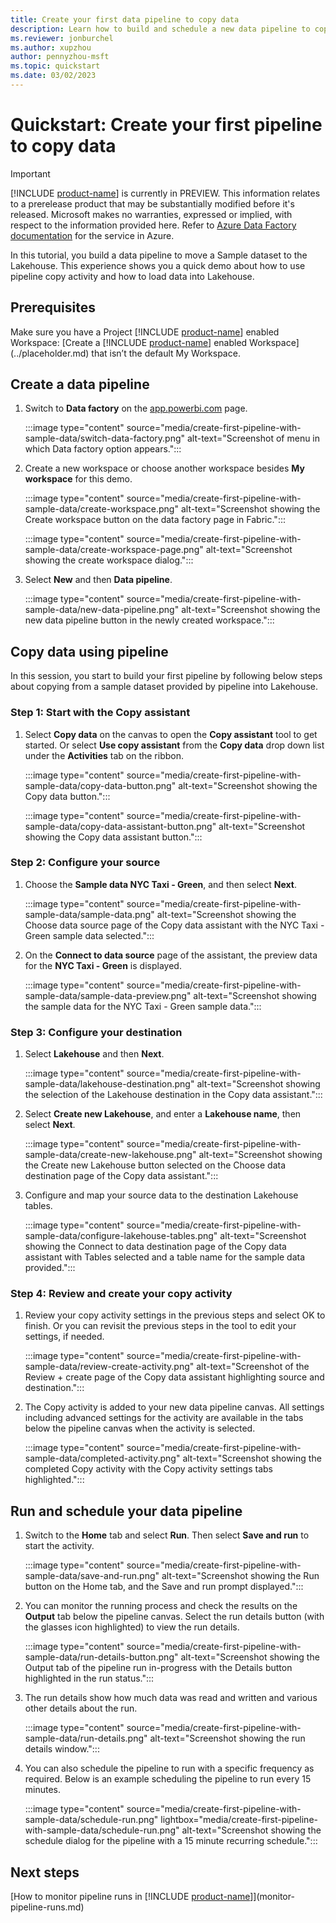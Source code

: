 ```yaml
---
title: Create your first data pipeline to copy data
description: Learn how to build and schedule a new data pipeline to copy sample data to a Lakehouse.
ms.reviewer: jonburchel
ms.author: xupzhou
author: pennyzhou-msft
ms.topic: quickstart
ms.date: 03/02/2023
---
```


# Quickstart: Create your first pipeline to copy data

> [!IMPORTANT]
> [!INCLUDE [product-name](../includes/product-name.md)] is currently in PREVIEW.
> This information relates to a prerelease product that may be substantially modified before it's released. Microsoft makes no warranties, expressed or implied, with respect to the information provided here. Refer to [Azure Data Factory documentation](/azure/data-factory/) for the service in Azure.

In this tutorial, you build a data pipeline to move a Sample dataset to the Lakehouse. This experience shows you a quick demo about how to use pipeline copy activity and how to load data into Lakehouse.

## Prerequisites

Make sure you have a Project [!INCLUDE [product-name](../includes/product-name.md)] enabled Workspace: [Create a [!INCLUDE [product-name](../includes/product-name.md)] enabled Workspace](../placeholder.md) that isn’t the default My Workspace.

## Create a data pipeline

1. Switch to **Data factory** on the [app.powerbi.com](https://app.powerbi.com) page.

   :::image type="content" source="media/create-first-pipeline-with-sample-data/switch-data-factory.png" alt-text="Screenshot of menu in which Data factory option appears.":::

1. Create a new workspace or choose another workspace besides **My workspace** for this demo.

   :::image type="content" source="media/create-first-pipeline-with-sample-data/create-workspace.png" alt-text="Screenshot showing the Create workspace button on the data factory page in Fabric.":::

   :::image type="content" source="media/create-first-pipeline-with-sample-data/create-workspace-page.png" alt-text="Screenshot showing the create workspace dialog.":::

1. Select **New** and then **Data pipeline**.

   :::image type="content" source="media/create-first-pipeline-with-sample-data/new-data-pipeline.png" alt-text="Screenshot showing the new data pipeline button in the newly created workspace.":::

## Copy data using pipeline

In this session, you start to build your first pipeline by following below steps about copying from a sample dataset provided by pipeline into Lakehouse.

### Step 1: Start with the Copy assistant

1. Select **Copy data** on the canvas to open the **Copy assistant** tool to get started. Or select **Use copy assistant** from the **Copy data** drop down list under the **Activities** tab on the ribbon.

   :::image type="content" source="media/create-first-pipeline-with-sample-data/copy-data-button.png" alt-text="Screenshot showing the Copy data button.":::

   :::image type="content" source="media/create-first-pipeline-with-sample-data/copy-data-assistant-button.png" alt-text="Screenshot showing the Copy data assistant button.":::

### Step 2: Configure your source

1. Choose the **Sample data NYC Taxi - Green**, and then select **Next**.

   :::image type="content" source="media/create-first-pipeline-with-sample-data/sample-data.png" alt-text="Screenshot showing the Choose data source page of the Copy data assistant with the NYC Taxi - Green sample data selected.":::

1. On the **Connect to data source** page of the assistant, the preview data for the **NYC Taxi - Green** is displayed.

   :::image type="content" source="media/create-first-pipeline-with-sample-data/sample-data-preview.png" alt-text="Screenshot showing the sample data for the NYC Taxi - Green sample data.":::

### Step 3: Configure your destination

1. Select **Lakehouse** and then **Next**.

   :::image type="content" source="media/create-first-pipeline-with-sample-data/lakehouse-destination.png" alt-text="Screenshot showing the selection of the Lakehouse destination in the Copy data assistant.":::

1. Select **Create new Lakehouse**, and enter a **Lakehouse name**, then select **Next**.

   :::image type="content" source="media/create-first-pipeline-with-sample-data/create-new-lakehouse.png" alt-text="Screenshot showing the Create new Lakehouse button selected on the Choose data destination page of the Copy data assistant.":::

1. Configure and map your source data to the destination Lakehouse tables.

   :::image type="content" source="media/create-first-pipeline-with-sample-data/configure-lakehouse-tables.png" alt-text="Screenshot showing the Connect to data destination page of the Copy data assistant with Tables selected and a table name for the sample data provided.":::

### Step 4: Review and create your copy activity

1. Review your copy activity settings in the previous steps and select OK to finish. Or you can revisit the previous steps in the tool to edit your settings, if needed.

   :::image type="content" source="media/create-first-pipeline-with-sample-data/review-create-activity.png" alt-text="Screenshot of the Review + create page of the Copy data assistant highlighting source and destination.":::

1. The Copy activity is added to your new data pipeline canvas. All settings including advanced settings for the activity are available in the tabs below the pipeline canvas when the activity is selected.

   :::image type="content" source="media/create-first-pipeline-with-sample-data/completed-activity.png" alt-text="Screenshot showing the completed Copy activity with the Copy activity settings tabs highlighted.":::

## Run and schedule your data pipeline

1. Switch to the **Home** tab and select **Run**. Then select **Save and run** to start the activity.

   :::image type="content" source="media/create-first-pipeline-with-sample-data/save-and-run.png" alt-text="Screenshot showing the Run button on the Home tab, and the Save and run prompt displayed.":::

1. You can monitor the running process and check the results on the **Output** tab below the pipeline canvas.  Select the run details button (with the glasses icon highlighted) to view the run details.

   :::image type="content" source="media/create-first-pipeline-with-sample-data/run-details-button.png" alt-text="Screenshot showing the Output tab of the pipeline run in-progress with the Details button highlighted in the run status.":::

1. The run details show how much data was read and written and various other details about the run.

   :::image type="content" source="media/create-first-pipeline-with-sample-data/run-details.png" alt-text="Screenshot showing the run details window.":::

1. You can also schedule the pipeline to run with a specific frequency as required. Below is an example scheduling the pipeline to run every 15 minutes.

   :::image type="content" source="media/create-first-pipeline-with-sample-data/schedule-run.png" lightbox="media/create-first-pipeline-with-sample-data/schedule-run.png" alt-text="Screenshot showing the schedule dialog for the pipeline with a 15 minute recurring schedule.":::

## Next steps

[How to monitor pipeline runs in [!INCLUDE [product-name](../includes/product-name.md)]](monitor-pipeline-runs.md)
